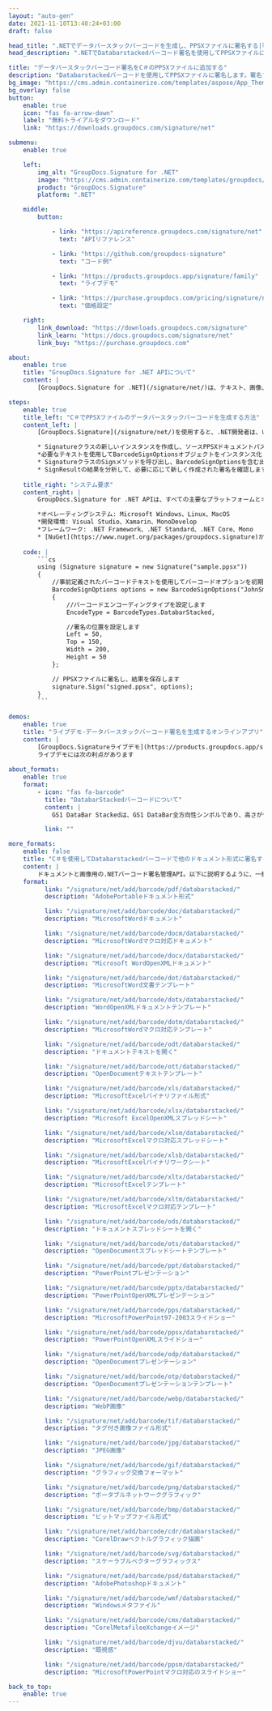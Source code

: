 ```yaml
---
layout: "auto-gen"
date: 2021-11-10T13:40:24+03:00
draft: false

head_title: ".NETでデータバースタックバーコードを生成し、PPSXファイルに署名する|署名文書"
head_description: ".NETでDatabarstackedバーコード署名を使用してPPSXファイルに署名する-人気のあるビジネスドキュメントや画像ファイル形式にバーコードを追加する."

title: "データバースタックバーコード署名をC＃のPPSXファイルに追加する"
description: "Databarstackedバーコードを使用してPPSXファイルに署名します。署名プロパティを操作し、ニーズに合ったドキュメント内で高度な署名オプションを設定します."
bg_image: "https://cms.admin.containerize.com/templates/aspose/App_Themes/V3/images/bg/header1.png"
bg_overlay: false
button:
    enable: true
    icon: "fas fa-arrow-down"
    label: "無料トライアルをダウンロード"
    link: "https://downloads.groupdocs.com/signature/net"

submenu:
    enable: true

    left:
        img_alt: "GroupDocs.Signature for .NET"
        image: "https://cms.admin.containerize.com/templates/groupdocs/images/product-logos/90x90-noborder/groupdocs-signature-net.png"
        product: "GroupDocs.Signature"
        platform: ".NET"

    middle:
        button:

            - link: "https://apireference.groupdocs.com/signature/net"
              text: "APIリファレンス"

            - link: "https://github.com/groupdocs-signature"
              text: "コード例"

            - link: "https://products.groupdocs.app/signature/family"
              text: "ライブデモ"

            - link: "https://purchase.groupdocs.com/pricing/signature/net"
              text: "価格設定"

    right:
        link_download: "https://downloads.groupdocs.com/signature"
        link_learn: "https://docs.groupdocs.com/signature/net"
        link_buy: "https://purchase.groupdocs.com"

about:
    enable: true
    title: "GroupDocs.Signature for .NET APIについて"
    content: |
        [GroupDocs.Signature for .NET](/signature/net/)は、テキスト、画像、バーコード、スタンプ、フォームフィールド、QRコード、メタデータなどのさまざまな署名タイプを使用してデジタルドキュメントに電子署名するネイティブ.NETAPIです。ユーザーは、PDF、Microsoft Word、Excelワークシート、PowerPointプレゼンテーション、Adobe Photoshop、メタファイル、および画像ファイル形式内のデジタル署名を追加、編集、検証、削除、および検索でき、必要に応じて署名プロパティをカスタマイズするための追加サポートがあります。

steps:
    enable: true
    title_left: "C＃でPPSXファイルのデータバースタックバーコードを生成する方法"
    content_left: |
        [GroupDocs.Signature](/signature/net/)を使用すると、.NET開発者は、いくつかの簡単な手順を実行することで、アプリケーション内のPPSXファイルにDatabarstackedバーコードを簡単に追加できます。

        * Signatureクラスの新しいインスタンスを作成し、ソースPPSXドキュメントパスをコンストラクターパラメーターとして渡します。
        *必要なテキストを使用してBarcodeSignOptionsオブジェクトをインスタンス化し、EncodeTypeプロパティをDatabarStackedに設定します。
        * SignatureクラスのSignメソッドを呼び出し、BarcodeSignOptionsを含む出力PPSXファイル名を渡します。
        * SignResultの結果を分析して、必要に応じて新しく作成された署名を確認します。
        
    title_right: "システム要求"
    content_right: |
        GroupDocs.Signature for .NET APIは、すべての主要なプラットフォームとオペレーティングシステムでサポートされています。以下のコードを実行する前に、システムに次の前提条件がインストールされていることを確認してください。

        *オペレーティングシステム: Microsoft Windows、Linux、MacOS
        *開発環境: Visual Studio、Xamarin、MonoDevelop
        *フレームワーク: .NET Framework、.NET Standard、.NET Core、Mono
        * [NuGet](https://www.nuget.org/packages/groupdocs.signature)からGroupDocs.Signaturefor.NETの最新バージョンをダウンロードします
        
    code: |
        ```cs
        using (Signature signature = new Signature("sample.ppsx"))
        {
            //事前定義されたバーコードテキストを使用してバーコードオプションを初期化します
            BarcodeSignOptions options = new BarcodeSignOptions("JohnSmith")
            {
                //バーコードエンコーディングタイプを設定します
                EncodeType = BarcodeTypes.DatabarStacked,

                //署名の位置を設定します
                Left = 50,
                Top = 150,
                Width = 200,
                Height = 50
            };

            // PPSXファイルに署名し、結果を保存します 
            signature.Sign("signed.ppsx", options);
        }
        ```
        
demos:
    enable: true
    title: "ライブデモ-データバースタックバーコード署名を生成するオンラインアプリ"
    content: |
        [GroupDocs.Signatureライブデモ](https://products.groupdocs.app/signature/family)サイトにアクセスして、DatabarstackedバーコードをPPSXファイルに今すぐ追加してください。  
        ライブデモには次の利点があります
        
about_formats:
    enable: true
    format:
        - icon: "fas fa-barcode"
          title: "DatabarStackedバーコードについて"
          content: |
            GS1 DataBar Stackedは、GS1 DataBar全方向性シンボルであり、高さが低くなり、2つの行に分割され、間に区切りパターンがあります。全高が13モジュールまで低くなることを除いて、GS1 DataBarStackedOmnidirectionと同じです。結果として、このシンボルは全方向に正確に読み取ることができません。

          link: ""

more_formats:
    enable: false
    title: "C＃を使用してDatabarstackedバーコードで他のドキュメント形式に署名する"
    content: |
        ドキュメントと画像用の.NETバーコード署名管理API。以下に説明するように、一般的なファイル形式のいくつかにバーコード署名を追加します。
    format: 
          link: "/signature/net/add/barcode/pdf/databarstacked/"
          description: "AdobePortableドキュメント形式"

          link: "/signature/net/add/barcode/doc/databarstacked/"
          description: "MicrosoftWordドキュメント"

          link: "/signature/net/add/barcode/docm/databarstacked/"
          description: "MicrosoftWordマクロ対応ドキュメント"

          link: "/signature/net/add/barcode/docx/databarstacked/"
          description: "Microsoft WordOpenXMLドキュメント"

          link: "/signature/net/add/barcode/dot/databarstacked/"
          description: "MicrosoftWord文書テンプレート"

          link: "/signature/net/add/barcode/dotx/databarstacked/"
          description: "WordOpenXMLドキュメントテンプレート"

          link: "/signature/net/add/barcode/dotm/databarstacked/"
          description: "MicrosoftWordマクロ対応テンプレート"       

          link: "/signature/net/add/barcode/odt/databarstacked/"
          description: "ドキュメントテキストを開く"

          link: "/signature/net/add/barcode/ott/databarstacked/"
          description: "OpenDocumentテキストテンプレート"

          link: "/signature/net/add/barcode/xls/databarstacked/"
          description: "MicrosoftExcelバイナリファイル形式"

          link: "/signature/net/add/barcode/xlsx/databarstacked/"
          description: "Microsoft ExcelOpenXMLスプレッドシート"

          link: "/signature/net/add/barcode/xlsm/databarstacked/"
          description: "MicrosoftExcelマクロ対応スプレッドシート"

          link: "/signature/net/add/barcode/xlsb/databarstacked/"
          description: "MicrosoftExcelバイナリワークシート"

          link: "/signature/net/add/barcode/xltx/databarstacked/"
          description: "MicrosoftExcelテンプレート"

          link: "/signature/net/add/barcode/xltm/databarstacked/"
          description: "MicrosoftExcelマクロ対応テンプレート"

          link: "/signature/net/add/barcode/ods/databarstacked/"
          description: "ドキュメントスプレッドシートを開く"

          link: "/signature/net/add/barcode/ots/databarstacked/"
          description: "OpenDocumentスプレッドシートテンプレート"

          link: "/signature/net/add/barcode/ppt/databarstacked/"
          description: "PowerPointプレゼンテーション"

          link: "/signature/net/add/barcode/pptx/databarstacked/"
          description: "PowerPointOpenXMLプレゼンテーション"

          link: "/signature/net/add/barcode/pps/databarstacked/"
          description: "MicrosoftPowerPoint97-2003スライドショー"

          link: "/signature/net/add/barcode/ppsx/databarstacked/"
          description: "PowerPointOpenXMLスライドショー"                              

          link: "/signature/net/add/barcode/odp/databarstacked/"
          description: "OpenDocumentプレゼンテーション"

          link: "/signature/net/add/barcode/otp/databarstacked/"
          description: "OpenDocumentプレゼンテーションテンプレート"

          link: "/signature/net/add/barcode/webp/databarstacked/"
          description: "WebP画像"

          link: "/signature/net/add/barcode/tif/databarstacked/"
          description: "タグ付き画像ファイル形式"

          link: "/signature/net/add/barcode/jpg/databarstacked/"
          description: "JPEG画像"

          link: "/signature/net/add/barcode/gif/databarstacked/"
          description: "グラフィック交換フォーマット"

          link: "/signature/net/add/barcode/png/databarstacked/"
          description: "ポータブルネットワークグラフィック"

          link: "/signature/net/add/barcode/bmp/databarstacked/"
          description: "ビットマップファイル形式"

          link: "/signature/net/add/barcode/cdr/databarstacked/"
          description: "CorelDrawベクトルグラフィック描画"

          link: "/signature/net/add/barcode/svg/databarstacked/"
          description: "スケーラブルベクターグラフィックス"

          link: "/signature/net/add/barcode/psd/databarstacked/"
          description: "AdobePhotoshopドキュメント"

          link: "/signature/net/add/barcode/wmf/databarstacked/"
          description: "Windowsメタファイル"        

          link: "/signature/net/add/barcode/cmx/databarstacked/"
          description: "CorelMetafileeXchangeイメージ"

          link: "/signature/net/add/barcode/djvu/databarstacked/"
          description: "既視感"

          link: "/signature/net/add/barcode/ppsm/databarstacked/"
          description: "MicrosoftPowerPointマクロ対応のスライドショー"

back_to_top:
    enable: true
---
```

